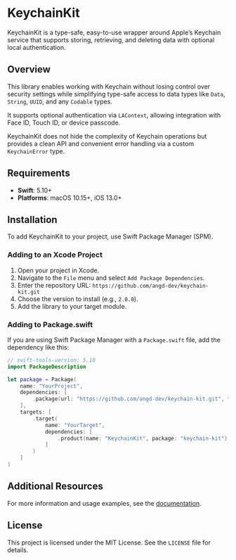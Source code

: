# KeychainKit

KeychainKit is a type-safe, easy-to-use wrapper around Apple’s Keychain service that supports storing, retrieving, and deleting data with optional local authentication.

## Overview

This library enables working with Keychain without losing control over security settings while simplifying type-safe access to data types like `Data`, `String`, `UUID`, and any `Codable` types.

It supports optional authentication via `LAContext`, allowing integration with Face ID, Touch ID, or device passcode.

KeychainKit does not hide the complexity of Keychain operations but provides a clean API and convenient error handling via a custom `KeychainError` type.

## Requirements

- **Swift**: 5.10+
- **Platforms**: macOS 10.15+, iOS 13.0+

## Installation

To add KeychainKit to your project, use Swift Package Manager (SPM).

### Adding to an Xcode Project

1. Open your project in Xcode.
2. Navigate to the `File` menu and select `Add Package Dependencies`.
3. Enter the repository URL: `https://github.com/angd-dev/keychain-kit.git`
4. Choose the version to install (e.g., `2.0.0`).
5. Add the library to your target module.

### Adding to Package.swift

If you are using Swift Package Manager with a `Package.swift` file, add the dependency like this:

```swift
// swift-tools-version: 5.10
import PackageDescription

let package = Package(
    name: "YourProject",
    dependencies: [
        .package(url: "https://github.com/angd-dev/keychain-kit.git", from: "2.0.0")
    ],
    targets: [
        .target(
            name: "YourTarget",
            dependencies: [
                .product(name: "KeychainKit", package: "keychain-kit")
            ]
        )
    ]
)
```

## Additional Resources

For more information and usage examples, see the [documentation](https://docs.angd.dev/?package=keychain-kit&version=2.0.0).

## License

This project is licensed under the MIT License. See the `LICENSE` file for details.
